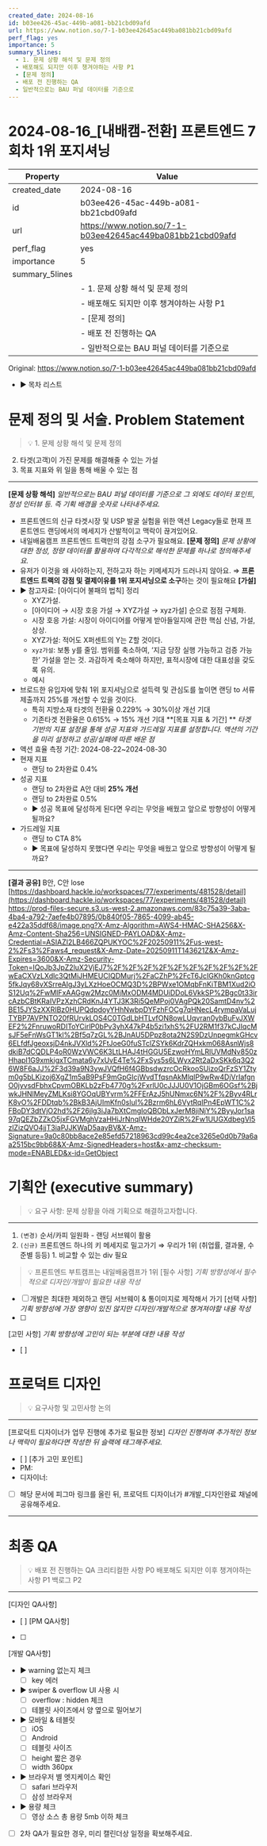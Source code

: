 ```yaml
---
created_date: 2024-08-16
id: b03ee426-45ac-449b-a081-bb21cbd09afd
url: https://www.notion.so/7-1-b03ee42645ac449ba081bb21cbd09afd
perf_flag: yes
importance: 5
summary_5lines:
  - 1. 문제 상황 해석 및 문제 정의
  - 배포해도 되지만 이후 챙겨야하는 사항 P1
  - [문제 정의]
  - 배포 전 진행하는 QA
  - 일반적으로는 BAU 퍼널 데이터를 기준으로
---
```


# 2024-08-16_[내배캠-전환] 프론트엔드 7회차 1위 포지셔닝

| Property | Value |
| --- | --- |
| created_date | 2024-08-16 |
| id | b03ee426-45ac-449b-a081-bb21cbd09afd |
| url | https://www.notion.so/7-1-b03ee42645ac449ba081bb21cbd09afd |
| perf_flag | yes |
| importance | 5 |
| summary_5lines | |
|  | - 1. 문제 상황 해석 및 문제 정의 |
|  | - 배포해도 되지만 이후 챙겨야하는 사항 P1 |
|  | - [문제 정의] |
|  | - 배포 전 진행하는 QA |
|  | - 일반적으로는 BAU 퍼널 데이터를 기준으로 |

Original: https://www.notion.so/7-1-b03ee42645ac449ba081bb21cbd09afd

- ▶ 목차 리스트

#  문제 정의 및 서술. Problem Statement
> 💡 1. 문제 상황 해석 및 문제 정의
2. 타겟(고객)이 가진 문제를 해결해줄 수 있는 가설
3. 목표 지표와 위 일을 통해 배울 수 있는 점

  ---
  **[문제 상황 해석]**
  *일반적으로는 BAU 퍼널 데이터를 기준으로
그 외에도 데이터 포인트, 정성 인터뷰 등. 즉 기획 배경을 숫자로 나타내주세요.*
  - 프론트엔드의 신규 타겟시장 및 USP 발굴 실험을 위한 액션 Legacy들로 현재 프론트엔드 랜딩에서의 메세지가 산발적이고 맥락이 끊겨있어요.
  - 내일배움캠프 프론트엔드 트랙만의 강점 소구가 필요해요.
  **[문제 정의]**
  *문제 상황에 대한 정성, 정량 데이터를 활용하여 다각적으로 해석한 문제를 하나로 정의해주세요.*
  - 유저가 이것을 왜 사야하는지, 전하고자 하는 키메세지가 드러나지 않아요. 
    ⇒ **프론트엔드 트랙의 강점 및 결제이유를 1위 포지셔닝으로 소구**하는 것이 필요해요
  **[가설]**
  - ▶ 참고자료: [아이디어 불패의 법칙] 정리
    - XYZ가설.
    - [아이디어 → 시장 호응 가설 → XYZ가설 → xyz가설] 순으로 점점 구체화.
    - 시장 호응 가설: 시장이 아이디어를 어떻게 받아들일지에 관한 핵심 신념, 가설, 상상. 
    - XYZ가설: 적어도 X퍼센트의 Y는 Z할 것이다. 
    - `xyz가설`: 보통 y를 줄임. 범위를 축소하여, ‘지금 당장 실행 가능하고 검증 가능한’ 가설을 얻는 것. 과감하게 축소해야 하지만, 표적시장에 대한 대표성을 갖도록 유의.
    - 예시
  - 브로드한 유입자에 맞춰 1위 포지셔닝으로 설득력 및 관심도를 높이면 랜딩 to 서류제출까지 25%를 개선할 수 있을 것이다.
    - 특히 지방소재 타겟의 전환율 0.229% → 30%이상 개선 기대
    - 기존타겟 전환율은 0.615% → 15% 개선 기대
  **[목표 지표 & 기간] **
  *타겟 기반의 지표 설정을 통해 성공 지표와 가드레일 지표를 설정합니다. 
액션의 기간을 미리 설정하고 성공/실패에 따른 배운 점*
  - 액션 효율 측정 기간: 2024-08-22~2024-08-30
  - 현재 지표
    - 랜딩 to 2차완료 0.4%
  - 성공 지표
    - 랜딩 to 2차완료 A안 대비 **25% 개선**
    - 랜딩 to 2차완료 0.5%
    - ▶ 성공 목표에 달성하게 된다면 우리는 무엇을 배웠고 앞으로 방향성이 어떻게 될까요?
  - 가드레일 지표
    - 랜딩 to CTA 8%
    - ▶ 목표에 달성하지 못했다면 우리는 무엇을 배웠고 앞으로 방향성이 어떻게 될까요?

  ---
  **[결과 공유]** 
  B안, C안 lose
  [https://dashboard.hackle.io/workspaces/77/experiments/481528/detail](https://dashboard.hackle.io/workspaces/77/experiments/481528/detail)
    https://prod-files-secure.s3.us-west-2.amazonaws.com/83c75a39-3aba-4ba4-a792-7aefe4b07895/0b840f05-7865-4099-ab45-e422a35ddf68/image.png?X-Amz-Algorithm=AWS4-HMAC-SHA256&X-Amz-Content-Sha256=UNSIGNED-PAYLOAD&X-Amz-Credential=ASIAZI2LB466ZQPUKYOC%2F20250911%2Fus-west-2%2Fs3%2Faws4_request&X-Amz-Date=20250911T143621Z&X-Amz-Expires=3600&X-Amz-Security-Token=IQoJb3JpZ2luX2VjEJ7%2F%2F%2F%2F%2F%2F%2F%2F%2F%2FwEaCXVzLXdlc3QtMiJHMEUCIQDMurj%2FaCZhP%2FcT6JcIGKh0knGptcg5fkJqy68vXSrreAIgJ3yLXzHoeOCMQ3D%2BPWxe1OMqbFnKiTBM1Xud2iOS12Uq%2FwMIFxAAGgw2Mzc0MjMxODM4MDUiDDoL6VkkSP%2Bgc0t33ircAzbCBtKRaIVPzXzhCRdKnJ4YTJ3K3Ri5QeMPoj0VAgPQk20SamtD4nv%2BE15JYSzXXRIBz0HUPQdpdoyYHhNwbpDYFzhFOCg7qHNecL4rympaVaLujTYBP7AVPNTO20fRUrvkLOS4C0TGdLbHTLvfON8owLUqvran0ybBuFvJXWEF2%2FnruwoRDIToYCirlP0bPv3yhX47kP4b5zi1xhS%2FU2RM1f37kCJIqcMsJF5eFnWsGT1kl%2Bf5q7zGL%2BJnAU5DPpz8ota2N2S9DzUnpegmkGHcv6ELfdfJgeoxsjD4nkJVXld%2FtJoeG0fuSTclZSYk6KdrZQHxkm068AsnWjs8dkiB7dCQDLP4oR0WzVWC6K3LtLHAJ4tHGGU5EzwoHYmLRlUVMdNv850zHhapI1G9xmkigxTCmata6y7xUvE4Te%2FxSys5s6LWyx2Rt2aDxSKk6q3Q26W8F6aJJ%2F3d39a9N3ywJVQfH6f4GBbsdwzrcOcRkooSUizoQrFzSY1Ztym0g5bLKizoj6XgZ1m5aB9PsF9mGpGIcjWvdTfqsnAkMlqlP9wRw4DjVrIafgnO0jyvsdFbhxCpvmOBKLb2zFb4770g%2FxrlU0cJJJU0V1OjGBm6OGsf%2BjwkJHNlMeyZMLKsi8YGOqUBYvrm%2FFErAzJ5hUNmxc6N%2F%2Byv4RLrK8vO%2FDDtqb%2BkB3AjUImKfn0sluI%2Bzrm6hL6VytRqIPn4EpWT1C%2FBoDY3dtVjO2hd%2F26jlg3iJa7bXtCmgIoQBObLxJerM8jiNjY%2ByyJor1sa97qQEZbZZkO5jxFGVMghVzaHHiJrNnqIWHde20YZiR%2Fw1UUGXdbegVl5zlZizQVO4jjT3iaPJJKWaD5aayBV&X-Amz-Signature=9a0c80bb8ace2e85efd57218963cd99c4ea2ce3265e0d0b79a6aa2515bc9bb68&X-Amz-SignedHeaders=host&x-amz-checksum-mode=ENABLED&x-id=GetObject

#  기획안 (executive summary)
> 💡 요구 사항: 문제 상황을 아래 기획으로 해결하고자합니다.

  ---
  1. `(변경)` 순서/카피 일원화 - 랜딩 서브웨이 활용
  1. `(신규)` 프론트엔드 하나의 키 메세지로 밀고가기 ⇒ 우리가 1위 (취업률, 결과물, 수준별 등등)
    1. 비교할 수 있는 div 필요
  > 💡 프론트엔드 부트캠프는 내일배움캠프가 1위
  [필수 사항]
  *기획 방향성에서 필수적으로 디자인/개발이 필요한 내용 작성*
  - [ ] 개발은 최대한 제외하고 랜딩 서브웨이 & 통이미지로 제작해서 가기
  [선택 사항]
  *기획 방향성에 가장 영향이 있진 않지만 디자인/개발적으로 챙겨져야할 내용 작성*
  - [ ] 
  [고민 사항]
  *기획 방향성에 고민이 되는 부분에 대한 내용 작성*
  - [ ] 

#  프로덕트 디자인
> 💡 요구사항 및 고민사항 논의

  ---
  [프로덕트 디자이너가 업무 진행에 추가로 필요한 정보]
  *디자인 진행하며 추가적인 정보나 맥락이 필요하다면 작성한 뒤 슬랙에 태그해주세요.*
  - [ ] 
  [추가 고민 포인트]
  - PM:
  - 디자이너: 
  - [ ] 해당 문서에 피그마 링크를 올린 뒤, 프로덕트 디자이너가 #개발_디자인완료 채널에 공유해주세요.

---

#  최종 QA
> 💡 배포 전 진행하는 QA
크리티컬한 사항 P0
배포해도 되지만 이후 챙겨야하는 사항 P1
백로그 P2

  ---
  [디자인 QA사항]
  - [ ] 
  [PM QA사항]
  - [ ] 
  [개발 QA사항]
  - ▶ warning 없는지 체크
    - [ ] key 에러
  - ▶ swiper & overflow UI 사용 시 
    - [ ] overflow : hidden 체크 
    - [ ] 테블릿 사이즈에서 양 옆으로 밀어보기 
  - ▶ 모바일 & 테블릿
    - [ ] iOS
    - [ ] Android
    - [ ] 테블릿 사이즈
    - [ ] height 짧은 경우 
    - [ ] width 360px 
  - ▶ 브라우저 별 엣지케이스 확인
    - [ ] safari 브라우저
    - [ ] 삼성 브라우저
  - ▶ 용량 체크
    - [ ] 영상 소스 총 용량 5mb 이하 체크 
  - [ ] 2차 QA가 필요한 경우, 미리 캘린더상 일정을 확보해주세요.

